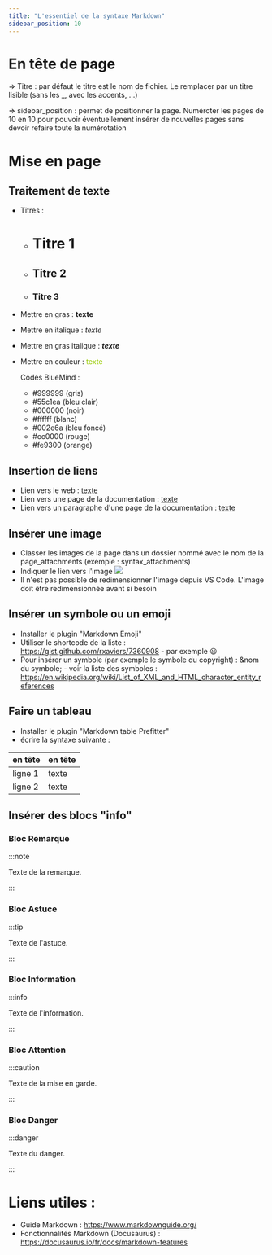 ```yaml
---
title: "L'essentiel de la syntaxe Markdown"
sidebar_position: 10
---
```


# En tête de page

=> Titre : par défaut le titre est le nom de fichier. Le remplacer par un titre lisible (sans les _, avec les accents, ...)

=> sidebar_position : permet de positionner la page. Numéroter les pages de 10 en 10 pour pouvoir éventuellement insérer de nouvelles pages sans devoir refaire toute la numérotation

# Mise en page

## Traitement de texte
- Titres : 
  - # Titre 1 
  - ## Titre 2 
  - ### Titre 3
- Mettre en gras : **texte** 
- Mettre en italique : *texte*
- Mettre en gras italique : ***texte***
- Mettre en couleur : <span style="color:#99cc00;">texte</span>
  
  Codes BlueMind : 
    - #999999 (gris) 
    - #55c1ea (bleu clair) 
    - #000000 (noir) 
    - #ffffff (blanc) 
    - #002e6a (bleu foncé) 
    - #cc0000 (rouge) 
    - #fe9300 (orange)

## Insertion de liens
- Lien vers le web : [texte](https://docusaurus.io/fr/docs/markdown-features)
- Lien vers une page de la documentation : [texte](README.md)
- Lien vers un paragraphe d'une page de la documentation : [texte](../bluemind-doc/docs/Guide_de_l_utilisateur/L_agenda/Découvrir_l_agenda.md/#accéder-à-lagenda)

## Insérer une image
- Classer les images de la page dans un dossier nommé avec le nom de la page_attachments (exemple : syntax_attachments)
- Indiquer le lien vers l'image ![](../bluemind-doc/syntax_attachments/logo%20BM%20bleu.png)
- Il n'est pas possible de redimensionner l'image depuis VS Code. L'image doit être redimensionnée avant si besoin

## Insérer un symbole ou un emoji
- Installer le plugin "Markdown Emoji"
- Utiliser le shortcode de la liste : https://gist.github.com/rxaviers/7360908 - par exemple :smiley:
- Pour insérer un symbole (par exemple le symbole du copyright) : &nom du symbole; - voir la liste des symboles : https://en.wikipedia.org/wiki/List_of_XML_and_HTML_character_entity_references

## Faire un tableau
- Installer le plugin "Markdown table Prefitter"
- écrire la syntaxe suivante :

| en tête | en tête |
| --- | --- |
| ligne 1 | texte |
| ligne 2 | texte |

## Insérer des blocs "info"

### Bloc Remarque
:::note

Texte de la remarque.

:::

### Bloc Astuce
:::tip

Texte de l'astuce.

:::

### Bloc Information
:::info

Texte de l'information.

:::

### Bloc Attention
:::caution

Texte de la mise en garde.

:::

### Bloc Danger
:::danger

Texte du danger.

:::


# Liens utiles : 
 - Guide Markdown : https://www.markdownguide.org/
 - Fonctionnalités Markdown (Docusaurus) : https://docusaurus.io/fr/docs/markdown-features
